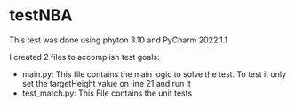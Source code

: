 # testNBA

This test was done using phyton 3.10 and PyCharm 2022.1.1

I created 2 files to accomplish test goals:

 - main.py: This file contains the main logic to solve the test. To test it only set the targetHeight value on line 21 and run it
 - test_match.py: This File contains the unit tests